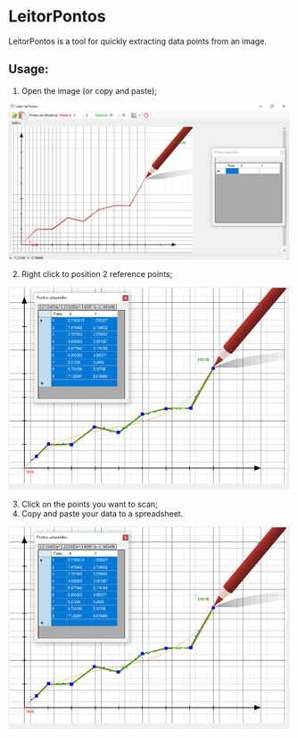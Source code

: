 # LeitorPontos
LeitorPontos is a tool for quickly extracting data points from an image.

## Usage:

1. Open the image (or copy and paste);

![alt text](https://github.com/douglas125/LeitorPontos/blob/master/LeitorPontosImgOpen.png "Open image")


2. Right click to position 2 reference points;

![alt text](https://github.com/douglas125/LeitorPontos/blob/master/LPtsPositionPt.png "Open image")

3. Click on the points you want to scan;
4. Copy and paste your data to a spreadsheet.

![alt text](https://github.com/douglas125/LeitorPontos/blob/master/LPtsAcqPts.png "Open image")

 
